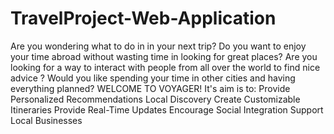# TravelProject-Web-Application
Are you wondering what to do in in your next trip?
Do you want to enjoy your time abroad without wasting time in looking for great places?
Are you looking for a way to interact with people from all over the world to find nice advice ?
Would you like spending your time in other cities and having everything planned?
WELCOME TO VOYAGER!
It's aim is to:
Provide Personalized Recommendations
Local Discovery
Create Customizable Itineraries
Provide Real-Time Updates
Encourage Social Integration
Support Local Businesses
